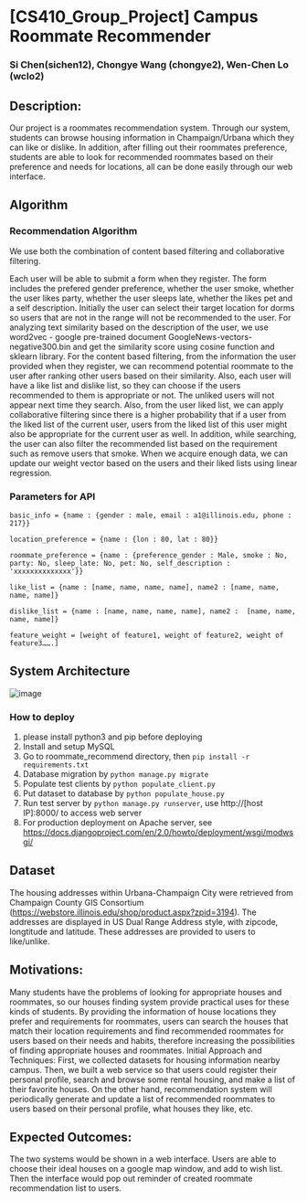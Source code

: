 # [CS410_Group_Project] Campus Roommate Recommender

### Si Chen(sichen12), Chongye Wang (chongye2), Wen-Chen Lo (wclo2)


## Description: 
Our project is a roommates recommendation system. Through our system, students can browse housing information in Champaign/Urbana which they can like or dislike. In addition, after filling out their roommates preference, students are able to look for recommended roommates based on their preference and needs for locations, all can be done easily through our web interface.

## Algorithm
### Recommendation Algorithm
We use both the combination of content based filtering and collaborative filtering.

Each user will be able to submit a form when they register. The form includes the prefered gender preference, whether the user smoke, whether the user likes party, whether the user sleeps late, whether the likes pet and a self description. Initially the user can select their target location for dorms so users that are not in the range will not be recommended to the user. For analyzing text similarity based on the description of the user, we use  word2vec - google pre-trained document GoogleNews-vectors-negative300.bin and get the similarity score using cosine function and sklearn library. For the content based filtering, from the information the user provided when they register, we can recommend potential roommate to the user after ranking other users based on their similarity. Also, each user will have a like list and dislike list, so they can choose if the users recommended to them is appropriate or not. The unliked users will not appear next time they search. Also,  from the user liked list, we can apply collaborative filtering since there is a higher probability that if a user from the liked list of the current user, users from the liked list of this user might also be appropriate for the current user as well. In addition, while searching, the user can also filter the recommended list based on the requirement such as remove users that smoke. When we acquire enough data, we can update our weight vector based on the users and their liked lists using linear regression.
### Parameters for API
```basic_info = {name : {gender : male, email : a1@illinois.edu, phone : 217}}```

```location_preference = {name : {lon : 80, lat : 80}}```

```roommate_preference = {name : {preference_gender : Male, smoke : No, party: No, sleep_late: No, pet: No, self_description : 'xxxxxxxxxxxxxx'}}```

```like_list = {name : [name, name, name, name], name2 : [name, name, name, name]}```

```dislike_list = {name : [name, name, name, name], name2 :  [name, name, name, name]}```

```feature_weight = [weight of feature1, weight of feature2, weight of feature3…….]```

## System Architecture
![image](https://github.com/ChongyeWang/CS410_Group_Project/blob/master/architecture.jpg)

### How to deploy
1. please install python3  and pip before deploying
2. Install and setup MySQL
2. Go to roommate_recommend directory, then ```pip install -r requirements.txt```
3. Database migration by ```python manage.py migrate```
4. Populate test clients by ```python populate_client.py```
5. Put dataset to database by ```python populate_house.py```
6. Run test server by ```python manage.py runserver```, use http://[host IP]:8000/ to access web server
7. For production deployment on Apache server, see <https://docs.djangoproject.com/en/2.0/howto/deployment/wsgi/modwsgi/>


## Dataset
The housing addresses within Urbana-Champaign City were retrieved from Champaign County GIS Consortium (<https://webstore.illinois.edu/shop/product.aspx?zpid=3194>). The addresses are displayed in US Dual Range Address style, with zipcode, longtitude and latitude. These addresses are provided to users to like/unlike.


## Motivations: 
Many students have the problems of looking for appropriate houses and roommates, so our houses finding system provide practical uses for these kinds of students. By providing the information of house locations they prefer and requirements for roommates, users can search the houses that match their location requirements and find recommended roommates for users based on their needs and habits, therefore increasing the possibilities of finding appropriate houses and roommates.
Initial Approach and Techniques:
First, we collected datasets for housing information nearby campus. Then, we built a web service so that users could register their personal profile, search and browse some rental housing, and make a list of their favorite houses. On the other hand, recommendation system will periodically generate and update a list of recommended roommates to users based on their personal profile, what houses they like, etc.
   
## Expected Outcomes: 
The two systems would be shown in a web interface. Users are able to choose their ideal houses on a google map window, and add to wish list. Then the interface would pop out reminder of created roommate recommendation list to users. 









